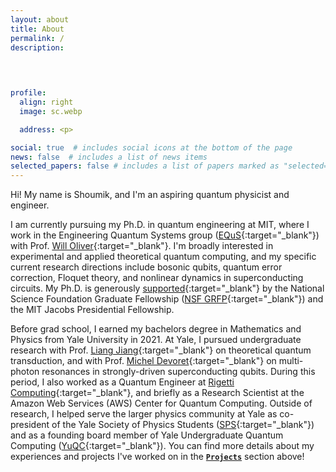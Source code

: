 ```yaml
---
layout: about
title: About
permalink: /
description: 
  
  


profile:
  align: right
  image: sc.webp

  address: <p>

social: true  # includes social icons at the bottom of the page
news: false  # includes a list of news items
selected_papers: false # includes a list of papers marked as "selected={true}"
---
```


Hi! My name is Shoumik, and I'm an aspiring quantum physicist and engineer.

I am currently pursuing my Ph.D. in quantum engineering at MIT, where I work in the Engineering Quantum Systems group ([EQuS](https://equs.mit.edu/){:target="_blank"}) with Prof. [Will Oliver](https://physics.mit.edu/faculty/william-oliver/){:target="_blank"}. I'm broadly interested in experimental and applied theoretical quantum computing, and my specific current research directions include bosonic qubits, quantum error correction, Floquet theory, and nonlinear dynamics in superconducting circuits. My Ph.D. is generously [supported](https://physics.yale.edu/news/shoumik-chowdhury-yc2021-has-won-nsf-graduate-fellowship){:target="_blank"} by the National Science Foundation Graduate Fellowship ([NSF GRFP](https://www.nsfgrfp.org/){:target="_blank"}) and the MIT Jacobs Presidential Fellowship. 

Before grad school, I earned my bachelors degree in Mathematics and Physics from Yale University in 2021. At Yale, I pursued undergraduate research with Prof. [Liang Jiang](https://pme.uchicago.edu/group/jiang-group){:target="_blank"} on theoretical quantum transduction, and with Prof. [Michel Devoret](http://qulab.eng.yale.edu/){:target="_blank"} on multi-photon resonances in strongly-driven superconducting qubits. During this period, I also worked as a Quantum Engineer at [Rigetti Computing](https://www.rigetti.com/){:target="_blank"}, and briefly as a Research Scientist at the Amazon Web Services (AWS) Center for Quantum Computing. Outside of research, I helped serve the larger physics community at Yale as co-president of the Yale Society of Physics Students ([SPS](https://spsyale.sites.yale.edu/){:target="_blank"}) and as a founding board member of Yale Undergraduate Quantum Computing ([YuQC](https://yuqc.yale.edu/){:target="_blank"}). You can find more details about my experiences and projects I've worked on in the **[`Projects`](projects)** section above!